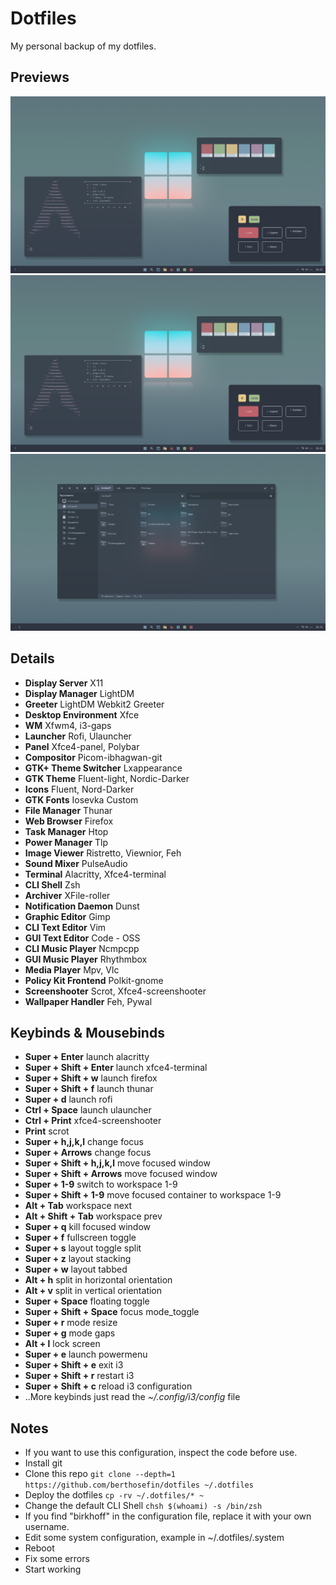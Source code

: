 # Dotfiles
My personal backup of my dotfiles.

## Previews
![img-3](https://raw.githubusercontent.com/berthosefin/dotfiles/main/Previews/img-1.png)
![img-1](https://raw.githubusercontent.com/berthosefin/dotfiles/main/Previews/img-1.png)
![img-2](https://raw.githubusercontent.com/berthosefin/dotfiles/main/Previews/img-2.png)

## Details
- **Display Server** X11
- **Display Manager** LightDM
- **Greeter** LightDM Webkit2 Greeter
- **Desktop Environment** Xfce
- **WM** Xfwm4, i3-gaps
- **Launcher** Rofi, Ulauncher
- **Panel** Xfce4-panel, Polybar
- **Compositor** Picom-ibhagwan-git
- **GTK+ Theme Switcher** Lxappearance
- **GTK Theme** Fluent-light, Nordic-Darker
- **Icons** Fluent, Nord-Darker
- **GTK Fonts** Iosevka Custom
- **File Manager** Thunar
- **Web Browser** Firefox
- **Task Manager** Htop
- **Power Manager** Tlp
- **Image Viewer** Ristretto, Viewnior, Feh
- **Sound Mixer** PulseAudio
- **Terminal** Alacritty, Xfce4-terminal
- **CLI Shell** Zsh
- **Archiver** XFile-roller
- **Notification Daemon** Dunst
- **Graphic Editor** Gimp
- **CLI Text Editor** Vim
- **GUI Text Editor** Code - OSS
- **CLI Music Player** Ncmpcpp
- **GUI Music Player** Rhythmbox
- **Media Player** Mpv, Vlc
- **Policy Kit Frontend** Polkit-gnome
- **Screenshooter** Scrot, Xfce4-screenshooter
- **Wallpaper Handler** Feh, Pywal

## Keybinds & Mousebinds
- **Super + Enter** launch alacritty
- **Super + Shift + Enter** launch xfce4-terminal
- **Super + Shift + w** launch firefox
- **Super + Shift + f** launch thunar
- **Super + d** launch rofi
- **Ctrl + Space** launch ulauncher
- **Ctrl + Print** xfce4-screenshooter
- **Print** scrot
- **Super + h,j,k,l** change focus
- **Super + Arrows** change focus
- **Super + Shift + h,j,k,l** move focused window
- **Super + Shift + Arrows** move focused window
- **Super + 1-9** switch to workspace 1-9
- **Super + Shift + 1-9** move focused container to workspace 1-9
- **Alt + Tab** workspace next
- **Alt + Shift + Tab** workspace prev
- **Super + q** kill focused window
- **Super + f** fullscreen toggle
- **Super + s** layout toggle split
- **Super + z** layout stacking
- **Super + w** layout tabbed
- **Alt + h** split in horizontal orientation
- **Alt + v** split in vertical orientation
- **Super + Space** floating toggle
- **Super + Shift + Space** focus mode_toggle
- **Super + r** mode resize
- **Super + g** mode gaps
- **Alt + l** lock screen
- **Super + e** launch powermenu
- **Super + Shift + e** exit i3
- **Super + Shift + r** restart i3
- **Super + Shift + c** reload i3 configuration
- ..More keybinds just read the *~/.config/i3/config* file

## Notes
- If you want to use this configuration, inspect the code before use.
- Install git
- Clone this repo `git clone --depth=1 https://github.com/berthosefin/dotfiles ~/.dotfiles`
- Deploy the dotfiles `cp -rv ~/.dotfiles/* ~`
- Change the default CLI Shell `chsh $(whoami) -s /bin/zsh`
- If you find "birkhoff" in the configuration file, replace it with your own username.
- Edit some system configuration, example in ~/.dotfiles/.system
- Reboot
- Fix some errors
- Start working
